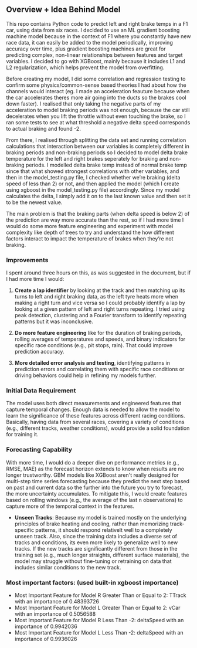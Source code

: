 ## Overview + Idea Behind Model 

This repo contains Python code to predict left and right brake temps in a F1 car, using data from six races. I decided to use an ML gradient boosting machine model because in the context of F1 where you constantly have new race data, it can easily be added to the model periodically, improving accuracy over time, plus gradient boosting machines are great for predicting complex, non-linear relationships between features and target variables. I decided to go with XGBoost, mainly because it includes L1 and L2 regularization, which helps prevent the model from overfitting.

Before creating my model, I did some correlation and regression testing to confirm some physics/common-sense based theories I had about how the channels would interact (eg. I made an acceleration feauture because when the car accelerates theres more air going into the ducts so the brakes cool down faster). I realised that only taking the negative parts of my acceleration to model braking periods was not enough, because the car still decelerates when you lift the throttle without even touching the brake, so I ran some tests to see at what threshold a negative delta speed corresponds to actual braking and found -2.

From there, I realised through splitting the data set and running correlation calculations that interaction between our variables is completely different in braking periods and non-braking periods so I decided to model delta brake temperature for the left and right brakes seperately for braking and non-braking periods. I modelled delta brake temp instead of normal brake temp since that what showed strongest correlations with other variables, and then in the model_testing.py file, I checked whether we’re braking (delta speed of less than 2) or not, and then applied the model (which I create using xgboost in the model_testing.py file) accordingly. Since my model calculates the delta, I simply add it on to the last known value and then set it to be the newest value.

The main problem is that the braking parts (when delta speed is below 2) of the prediction are way more accurate than the rest, so if I had more time I would do some more feature engineering and experiment with model complexity like depth of trees to try and understand the how different factors interact to impact the temperature of brakes when they’re not braking. 


### Improvements

I spent around three hours on this, as was suggested in the document, but if I had more time I would:

1. **Create a lap identifier** by looking at the track and then matching up its turns to left and right braking data, as the left tyre heats more when making a right turn and vice versa so I could probably identify a lap by looking at a given pattern of left and right turns repeating. I tried using peak detection, clustering and a Fourier transform to identify repeating patterns but it was inconclusive.


2. **Do more feature engineering** like for the duration of braking periods, rolling averages of temperatures and speeds, and binary indicators for specific race conditions (e.g., pit stops, rain). That could improve prediction accuracy.


3. **More detailed error analysis and testing**, identifying patterns in prediction errors and correlating them with specific race conditions or driving behaviors could help in refining my models further.

### Initial Data Requirement

The model uses both direct measurements and engineered features that capture temporal changes. Enough data is needed to allow the model to learn the significance of these features across different racing conditions. Basically, having data from several races, covering a variety of conditions (e.g., different tracks, weather conditions), would provide a solid foundation for training it.

### Forecasting Capability

With more time, I would do a deeper dive on performance metrics (e.g., RMSE, MAE) as the forecast horizon extends to know when results are no longer trustworthy. GBM models like XGBoost aren't really designed for multi-step time series forecasting because they predict the next step based on past and current data so the further into the future you try to forecast, the more uncertainty accumulates. To mitigate this, I would create features based on rolling windows (e.g., the average of the last n observations) to capture more of the temporal context in the features.

- **Unseen Tracks**: Because my model is trained mostly on the underlying principles of brake heating and cooling, rather than memorizing track-specific patterns, it should respond relativelt well to a completely unseen track. Also, since the training data includes a diverse set of tracks and conditions, its even more likely to generalize well to new tracks. If the new tracks are significantly different from those in the training set (e.g., much longer straights, different surface materials), the model may struggle without fine-tuning or retraining on data that includes similar conditions to the new track.

### Most important factors: (used built-in xgboost importance)

* Most Important Feature for Model R Greater Than or Equal to 2: TTrack with an importance of 0.48393726
* Most Important Feature for Model L Greater Than or Equal to 2: vCar with an importance of 0.5056588
* Most Important Feature for Model R Less Than -2: deltaSpeed with an importance of 0.9942036
* Most Important Feature for Model L Less Than -2: deltaSpeed with an importance of 0.9936026
